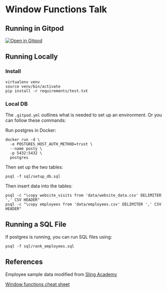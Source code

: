 # Window Functions Talk

## Running in Gitpod

[![Open in Gitpod](https://gitpod.io/button/open-in-gitpod.svg)](https://gitpod.io/#https://github.com/TheDataShed/window-functions-talk)

## Running Locally

### Install

```shell
virtualenv venv
source venv/bin/activate
pip install -r requirements/test.txt
```

### Local DB

The `.gitpod.yml` outlines what is needed to set up an environment.
Or you can follow these commands:

Run postgres in Docker:

```shell
docker run -d \
  -e POSTGRES_HOST_AUTH_METHOD=trust \
  --name posty \
  -p 5432:5432 \
  postgres
```

Then set up the two tables:

```shell
psql -f sql/setup_db.sql
```

Then insert data into the tables:

```shell
psql -c "\copy website_visits from 'data/website_data.csv' DELIMITER ',' CSV HEADER"
psql -c "\copy employees from 'data/employees.csv' DELIMITER ',' CSV HEADER"
```

## Running a SQL File

If postgres is running, you can run SQL files using:

```console
psql -f sql/rank_employees.sql
```

## References

Employee sample data modified from [Sling Academy](https://www.slingacademy.com/article/employees-sample-data/)

[Window functions cheat sheet](https://learnsql.com/blog/sql-window-functions-cheat-sheet/)
